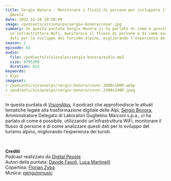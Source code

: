 ```yaml
---
title: Sergio Bonora - Monitorare i flussi di persone per sviluppare il turismo alpino
  @Aosta
date: 2022-11-10 19:50:00
image: /podcasts/visionalps/sergio-bonora/cover.jpg
summary: In questa puntata Sergio Bonora ci ha parlato di come è possibile, utilizzando
  un’infrastruttura WiFi, monitorare il flusso di persone e di come analizzare questi
  dati per lo sviluppo del turismo alpino, migliorando l’esperienza dei turisti.
season: 1
episode: 41
audio:
  file: /podcasts/visionalps/sergio-bonora/audio.mp3
  size: 9795209
  duration: 612
keywords:
- Alpi
imageset:
- /podcasts/visionalps/sergio-bonora/cover.1000x1000.webp
- /podcasts/visionalps/sergio-bonora/cover.2400x2400.jpeg
---
```


In questa puntata di [VisionAlps](https://www.visionalps.com/), il podcast che approfondisce le attuali tematiche legate alla trasformazione digitale delle Alpi, [Sergio Bonora](https://www.linkedin.com/in/sergio-bonora-87939a1/), Amministratore Delegato di Laboratori Guglielmo Marconi s.p.a., ci ha parlato di come è possibile, utilizzando un’infrastruttura WiFi, monitorare il flusso di persone e di come analizzare questi dati per lo sviluppo del turismo alpino, migliorando l’esperienza dei turisti.

<br>

**Crediti**<br>
Podcast realizzato da [Digital People](https://w3id.org/digitalpeople)<br>
Autori della puntata: [Davide Fasoli](https://www.linkedin.com/in/davide-fasoli-2b3246179/), [Luca Martinelli](https://www.linkedin.com/in/luca-martinelli/)<br>
Copertina: [Florian Zyba](https://www.linkedin.com/in/florian-zyba/)<br>
Musica: [penguinmusic](https://pixabay.com/users/penguinmusic-24940186/)